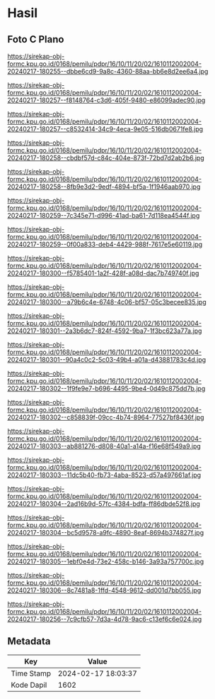 # Hasil

## Foto C Plano

https://sirekap-obj-formc.kpu.go.id/0168/pemilu/pdpr/16/10/11/20/02/1610112002004-20240217-180255--dbbe6cd9-9a8c-4360-88aa-bb6e8d2ee6a4.jpg

https://sirekap-obj-formc.kpu.go.id/0168/pemilu/pdpr/16/10/11/20/02/1610112002004-20240217-180257--f8148764-c3d6-405f-9480-e86099adec90.jpg

https://sirekap-obj-formc.kpu.go.id/0168/pemilu/pdpr/16/10/11/20/02/1610112002004-20240217-180257--c8532414-34c9-4eca-9e05-516db0671fe8.jpg

https://sirekap-obj-formc.kpu.go.id/0168/pemilu/pdpr/16/10/11/20/02/1610112002004-20240217-180258--cbdbf57d-c84c-404e-873f-72bd7d2ab2b6.jpg

https://sirekap-obj-formc.kpu.go.id/0168/pemilu/pdpr/16/10/11/20/02/1610112002004-20240217-180258--8fb9e3d2-9edf-4894-bf5a-1f1946aab970.jpg

https://sirekap-obj-formc.kpu.go.id/0168/pemilu/pdpr/16/10/11/20/02/1610112002004-20240217-180259--7c345e71-d996-41ad-ba61-7d118ea4544f.jpg

https://sirekap-obj-formc.kpu.go.id/0168/pemilu/pdpr/16/10/11/20/02/1610112002004-20240217-180259--0f00a833-deb4-4429-988f-7617e5e60119.jpg

https://sirekap-obj-formc.kpu.go.id/0168/pemilu/pdpr/16/10/11/20/02/1610112002004-20240217-180300--f5785401-1a2f-428f-a08d-dac7b749740f.jpg

https://sirekap-obj-formc.kpu.go.id/0168/pemilu/pdpr/16/10/11/20/02/1610112002004-20240217-180300--a79b6c4e-6748-4c06-bf57-05c3becee835.jpg

https://sirekap-obj-formc.kpu.go.id/0168/pemilu/pdpr/16/10/11/20/02/1610112002004-20240217-180301--2a3b6dc7-824f-4592-9ba7-1f3bc623a77a.jpg

https://sirekap-obj-formc.kpu.go.id/0168/pemilu/pdpr/16/10/11/20/02/1610112002004-20240217-180301--90a4c0c2-5c03-49b4-a01a-d43881783c4d.jpg

https://sirekap-obj-formc.kpu.go.id/0168/pemilu/pdpr/16/10/11/20/02/1610112002004-20240217-180302--1f9fe9e7-b696-4495-9be4-0d49c875dd7b.jpg

https://sirekap-obj-formc.kpu.go.id/0168/pemilu/pdpr/16/10/11/20/02/1610112002004-20240217-180302--c858839f-09cc-4b74-8964-77527bf8436f.jpg

https://sirekap-obj-formc.kpu.go.id/0168/pemilu/pdpr/16/10/11/20/02/1610112002004-20240217-180303--ab881276-d808-40a1-a14a-f16e68f549a9.jpg

https://sirekap-obj-formc.kpu.go.id/0168/pemilu/pdpr/16/10/11/20/02/1610112002004-20240217-180303--11dc5b40-fb73-4aba-8523-d57a497661af.jpg

https://sirekap-obj-formc.kpu.go.id/0168/pemilu/pdpr/16/10/11/20/02/1610112002004-20240217-180304--2ad16b9d-57fc-4384-bdfa-ff86dbde52f8.jpg

https://sirekap-obj-formc.kpu.go.id/0168/pemilu/pdpr/16/10/11/20/02/1610112002004-20240217-180304--bc5d9578-a9fc-4890-8eaf-8694b374827f.jpg

https://sirekap-obj-formc.kpu.go.id/0168/pemilu/pdpr/16/10/11/20/02/1610112002004-20240217-180305--1ebf0e4d-73e2-458c-b146-3a93a757700c.jpg

https://sirekap-obj-formc.kpu.go.id/0168/pemilu/pdpr/16/10/11/20/02/1610112002004-20240217-180306--8c7481a8-1ffd-4548-9612-dd001d7bb055.jpg

https://sirekap-obj-formc.kpu.go.id/0168/pemilu/pdpr/16/10/11/20/02/1610112002004-20240217-180256--7c9cfb57-7d3a-4d78-9ac6-c13ef6c6e024.jpg


## Metadata

| Key        | Value               |
| ---------- | ------------------- |
| Time Stamp | 2024-02-17 18:03:37 |
| Kode Dapil | 1602                |



